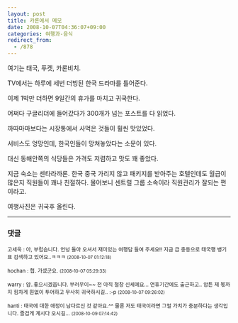 ```yaml
---
layout: post
title: 카론에서 메모
date: 2008-10-07T04:36:07+09:00
categories: 여행과-음식
redirect_from:
  - /878
---
```


여기는 태국, 푸켓, 카론비치.

TV에서는 하루에 세번 더빙된 한국 드라마를 틀어준다.

이제 1박만 더하면 9일간의 휴가를 마치고 귀국한다.

어쩌다 구글리더에 들어갔다가 300개가 넘는 포스트를 다 읽었다.

까따마마보다는 시장통에서 사먹은 것들이 훨씬 맛있었다.

서비스도 엉망인데, 한국인들이 망쳐놓았다는 소문이 있다.

대신 동해안쪽의 식당들은 가격도 저렴하고 맛도 꽤 좋았다.

지금 숙소는 센타라까론. 한국 중국 가리지 않고 패키지를 받아주는 호텔인데도 월급이 많은지 직원들이 꽤나 친절하다. 물어보니 센트럴 그룹 소속이라 직원관리가 잘되는 편이라고.

여행사진은 귀국후 올린다.

* * *

### 댓글



<!--- cmt:1166 --->
<!--- mail: --->
<!--- parent:0 --->

<small>고세욱 : 아, 부럽습니다. 언넝 돌아 오셔서 재미있는 여행담 들여 주세요!! 지금 급 충동으로 태국행 뱅기표 검색하고 있어요..ㅋㅋㅋ <small>(2008-10-07 01:12:18)</small></small>


<!--- cmt:1167 --->
<!--- mail: --->
<!--- parent:0 --->

<small>hochan : 헙. 가셨군요. <small>(2008-10-07 05:29:33)</small></small>


<!--- cmt:1168 --->
<!--- mail: --->
<!--- parent:0 --->

<small>warry : 얌..좋으시겠읍니다. 부러우이~~ 전 아직 철창 신세에요... 연휴기간에도 출근하고.. 암튼 제 몫까지 힘차게 원없이 투어하고 무사히 귀국하시길.. :-p <small>(2008-10-07 09:26:02)</small></small>


<!--- cmt:1169 --->
<!--- mail: --->
<!--- parent:0 --->

<small>hanti : 태국에 대한 애정이 남다르신 것 같아요.^^ 물론 저도 태국이라면 그럴 가치가 충분하다는 생각입니다. 즐겁게 계시다 오시길... <small>(2008-10-09 07:14:42)</small></small>

